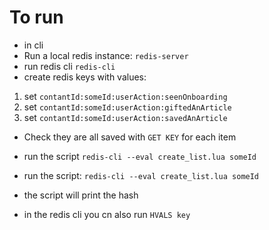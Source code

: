 # To run

- in cli
- Run a local redis instance: `redis-server`
- run redis cli `redis-cli`
- create redis keys with values:
 1. set `contantId:someId:userAction:seenOnboarding`
 1. set `contantId:someId:userAction:giftedAnArticle`
 1. set `contantId:someId:userAction:savedAnArticle`
 - Check they are all saved with `GET KEY` for each item


- run the script  `redis-cli --eval create_list.lua someId`

- run the script: `redis-cli --eval create_list.lua someId`

- the script will print the hash

- in the redis cli you cn also run `HVALS key`